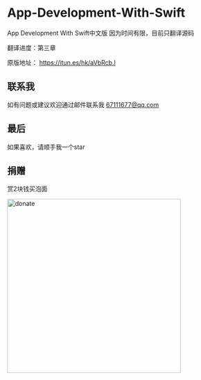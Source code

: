 # App-Development-With-Swift
App Development With Swift中文版
因为时间有限，目前只翻译源码

翻译进度：第三章

原版地址：
https://itun.es/hk/aVbRcb.l

## 联系我

如有问题或建议欢迎通过邮件联系我
67111677@qq.com

## 最后

如果喜欢，请顺手我一个star

## 捐赠

赏2块钱买泡面

<img src="https://github.com/huanxsd/App-Development-With-Swift/blob/master/donate.png" alt="donate" title="donate" width="400">
